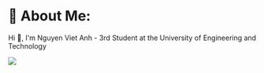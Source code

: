 # 💫 About Me:
Hi 👋, I'm Nguyen Viet Anh - 3rd Student at the University of Engineering and Technology<br>

![](https://i.pinimg.com/originals/90/0e/50/900e502f7534a3756106655170ff6397.gif)
